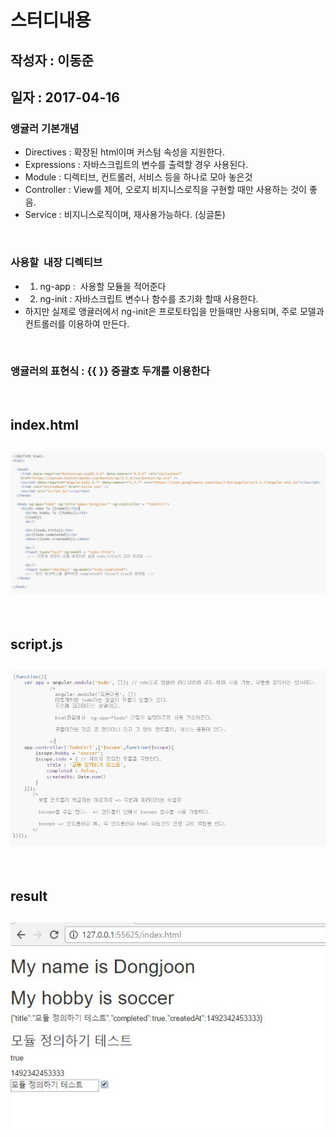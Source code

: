 # 스터디내용
## 작성자 : 이동준
## 일자 : 2017-04-16
### 앵귤러 기본개념
- Directives : 확장된 html이며 커스텀 속성을 지원한다.
- Expressions : 자바스크립트의 변수를 출력할 경우 사용된다.
- Module : 디렉티브, 컨트롤러, 서비스 등을 하나로 모아 놓은것
- Controller : View를 제어, 오로지 비지니스로직을 구현할 때만 사용하는 것이 좋음.
- Service : 비지니스로직이며, 재사용가능하다. (싱글톤)

<br/>

### 사용할  내장 디렉티브
- 1. ng-app :  사용할 모듈을 적어준다
- 2. ng-init : 자바스크립트 변수나 함수를 초기화 할때 사용한다.
- 하지만 실제로 앵귤러에서 ng-init은 프로토타입을 만들때만 사용되며, 주로 모델과 컨트롤러를 이용하여 만든다.

<br/>

### 앵귤러의 표현식 : {{ }} 중괄호 두개를 이용한다

<br/>

## index.html
## ![사진](https://github.com/leedongjoon121/Angularjs_study/blob/AnLec1/img/html.JPG?raw=true)
 
<br/>

## script.js
## ![사진](https://github.com/leedongjoon121/Angularjs_study/blob/AnLec1/img/scriptjs.JPG?raw=true)

<br/>

## result
## ![사진](https://github.com/leedongjoon121/Angularjs_study/blob/AnLec1/img/result.JPG?raw=true)

<br/>
